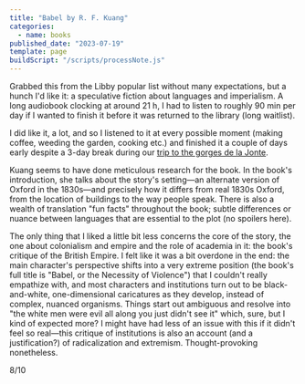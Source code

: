 ```yaml
---
title: "Babel by R. F. Kuang"
categories:
  - name: books
published_date: "2023-07-19"
template: page
buildScript: "/scripts/processNote.js"
---
```


Grabbed this from the Libby popular list without many expectations, but a hunch I'd like it: a speculative fiction about languages and imperialism. A long audiobook clocking at around 21 h, I had to listen to roughly 90 min per day if I wanted to finish it before it was returned to the library (long waitlist).

I did like it, a lot, and so I listened to it at every possible moment (making coffee, weeding the garden, cooking etc.) and finished it a couple of days early despite a 3-day break during our [trip to the gorges de la Jonte](/notes/weeknote-17-two-long-summer-weeks/).

Kuang seems to have done meticulous research for the book. In the book's introduction, she talks about the story's setting—an alternate version of Oxford in the 1830s—and precisely how it differs from real 1830s Oxford, from the location of buildings to the way people speak. There is also a wealth of translation "fun facts" throughout the book; subtle differences or nuance between languages that are essential to the plot (no spoilers here).

The only thing that I liked a little bit less concerns the core of the story, the one about colonialism and empire and the role of academia in it: the book's critique of the British Empire. I felt like it was a bit overdone in the end: the main character's perspective shifts into a very extreme position (the book's full title is "Babel, or the Necessity of Violence") that I couldn't really empathize with, and most characters and institutions turn out to be black-and-white, one-dimensional caricatures as they develop, instead of complex, nuanced organisms. Things start out ambiguous and resolve into "the white men were evil all along you just didn't see it" which, sure, but I kind of expected more? I might have had less of an issue with this if it didn't feel so real—this critique of institutions is also an account (and a justification?) of radicalization and extremism. Thought-provoking nonetheless.

8/10
